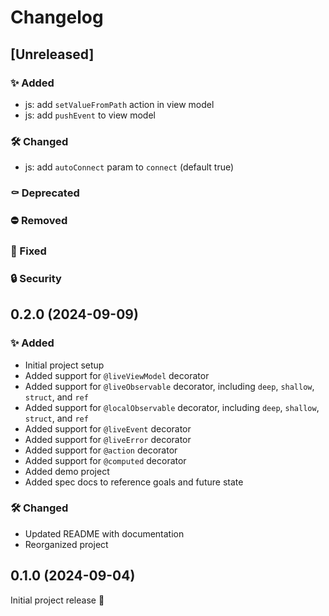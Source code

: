 # Changelog

## [Unreleased]

### ✨ Added
- js: add `setValueFromPath` action in view model
- js: add `pushEvent` to view model

### 🛠️ Changed
- js: add `autoConnect` param to `connect` (default true)

### ⚰️ Deprecated

### ⛔ Removed

### 🐛 Fixed

### 🔒 Security

## 0.2.0 (2024-09-09)

### ✨ Added
- Initial project setup
- Added support for `@liveViewModel` decorator
- Added support for `@liveObservable` decorator, including `deep`, `shallow`, `struct`, and `ref`
- Added support for `@localObservable` decorator, including `deep`, `shallow`, `struct`, and `ref`
- Added support for `@liveEvent` decorator
- Added support for `@liveError` decorator
- Added support for `@action` decorator
- Added support for `@computed` decorator
- Added demo project
- Added spec docs to reference goals and future state

### 🛠️ Changed
- Updated README with documentation
- Reorganized project

## 0.1.0 (2024-09-04)

Initial project release 🚧
